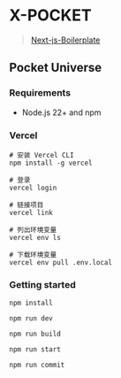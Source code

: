 # X-POCKET

> [Next-js-Boilerplate](https://github.com/ixartz/Next-js-Boilerplate)

## Pocket Universe

### Requirements

- Node.js 22+ and npm

### Vercel

```shell
# 安装 Vercel CLI
npm install -g vercel

# 登录
vercel login

# 链接项目
vercel link

# 列出环境变量
vercel env ls

# 下载环境变量
vercel env pull .env.local

```

### Getting started

```shell
npm install

npm run dev

npm run build

npm run start

npm run commit
```
